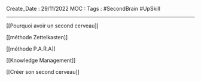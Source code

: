 Create_Date : 29/11/2022
MOC : 
Tags : #SecondBrain #UpSkill

----------------------------------

[[Pourquoi avoir un second cerveau]]

[[méthode Zettelkasten]]

[[méthode P.A.R.A]]

[[Knowledge Management]]

[[Créer son second cerveau]]

